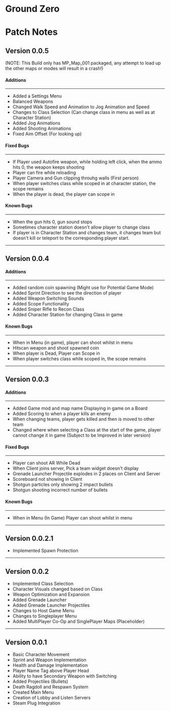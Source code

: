 # Ground Zero 

# Patch Notes

## Version 0.0.5

(NOTE: This Build only has MP_Map_001 packaged, any attempt to load up the other maps or modes will result in a crash!)

#### Additions
------
- Added a Settings Menu
- Balanced Weapons
- Changed Walk Speed and Animation to Jog Animation and Speed
- Changes to Class Selection (Can change class in menu as well as at Character Station)
- Added Jog Animations
- Added Shooting Animations
- Fixed Aim Offset (For looking up)

#### Fixed Bugs
-----
- If Player used Autofire weapon, while holding left click, when the ammo hits 0, the weapon keeps shooting
- Player can fire while reloading
- Player Camera and Gun clipping throuhg walls (First person)
- When player switches class while scoped in at character station, the scope remains
- When the player is dead, the player can scope in

#### Known Bugs
-----
- When the gun hits 0, gun sound stops
- Sometimes character station doesn't allow player to change class
- If player is in Character Station and changes team, it changes team but doesn't kill or teleport to the corresponding player start. 						

------

## Version 0.0.4

#### Additions
------
- Added random coin spawning (Might use for Potential Game Mode)
- Added Sprint Direction to see the direction of player
- Added Weapon Switching Sounds
- Added Scope Functionality
- Added Sniper Rifle to Recon Class
- Added Character Station for changing Class in game

#### Known Bugs
-----
- When in Menu (in game), player can shoot whilst in menu 								
- Hitscan weapon and shoot spawned coin											
- When player is Dead, Player can Scope in										
- When player switches class while scoped in, the scope remains	

------
## Version 0.0.3

#### Additions
------
- Added Game mod and map name Displaying in game on a Board
- Added Scoring to when a player kills an enemy
- When changing teams, player gets killed and then is moved to other team
- Changed where when selecting a Class at the start of the game, player cannot change it in game (Subject to be Improved in later version)

#### Fixed Bugs
------
- Player can shoot AR While Dead
- When Client joins server, Pick a team widget doesn't display
- Grenade Launcher Projectile explodes in 2 places on Client and Server
- Scoreboard not showing in Client
- Shotgun particles only showing 2 impact bullets 
- Shotgun shooting incorrect number of bullets

#### Known Bugs
-----
- When in Menu (In Game) Player can shoot whilst in menu

------

## Version 0.0.2.1

* Implemented Spawn Protection
------
## Version 0.0.2

* Implemented Class Selection
* Character Visuals changed based on Class
* Weapon Optimization and Expansion
* Added Grenade Launcher
* Added Grenade Launcher Projectiles
* Changes to Host Game Menu
* Changes to Singleplayer Menu
* Added MultiPlayer Co-Op and SinglePlayer Maps (Placeholder)

------

## Version 0.0.1

* Basic Character Movement
* Sprint and Weapon Implementation
* Health and Damage Implementation
* Player Name Tag above Player Head
* Ability to have Secondary Weapon with Switching
* Added Projectiles (Bullets)
* Death Ragdoll and Respawn System
* Created Main Menu
* Creation of Lobby and Listen Servers
* Steam Plug Integration
